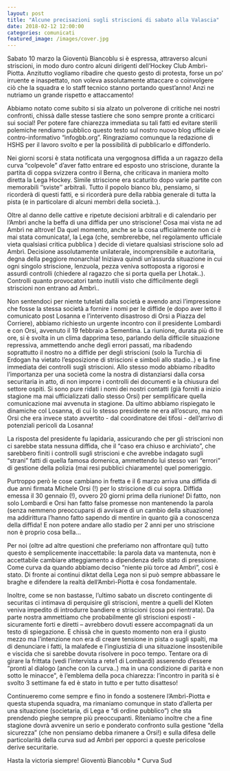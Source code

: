 ```yaml
---
layout: post
title: "Alcune precisazioni sugli striscioni di sabato alla Valascia"
date: 2018-02-12 12:00:00
categories: comunicati
featured_image: /images/cover.jpg
---
```


Sabato 10 marzo la Gioventù Biancoblu si è espressa, attraverso alcuni striscioni, in modo duro contro alcuni dirigenti dell’Hockey Club Ambrì-Piotta. Anzitutto vogliamo ribadire che questo gesto di protesta, forse un po’ irruente e inaspettato, non voleva assolutamente attaccare o coinvolgere ciò che la squadra e lo staff tecnico stanno portando quest’anno! Anzi ne nutriamo un grande rispetto e attaccamento!

Abbiamo notato come subito si sia alzato un polverone di critiche nei nostri confronti, chissà dalle stesse tastiere che sono sempre pronte a criticarci sui social! Per potere fare chiarezza immediata su tali fatti ed evitare sterili polemiche rendiamo pubblico questo testo sul nostro nuovo blog ufficiale e contro-informativo “infogbb.org”. 
Ringraziamo comunque la redazione di HSHS per il lavoro svolto e per la possibilità di pubblicarlo e diffonderlo.

Nei giorni scorsi è stata notificata una vergognosa diffida a un ragazzo della curva “colpevole” d’aver fatto entrare ed esposto uno striscione, durante la partita di coppa svizzera contro il Berna, che criticava in maniera molto diretta la Lega Hockey. Simile striscione era scaturito dopo varie partite con memorabili ‘’sviste’’ arbitrali. Tutto il popolo bianco blu, pensiamo, si ricorderà di questi fatti, e si ricorderà pure della rabbia generale di tutta la pista (e in particolare di alcuni membri della società..). 

Oltre al danno delle cattive e ripetute decisioni arbitrali e di calendario per l’Ambrì anche la beffa di una diffida per uno striscione! Cosa mai vista ne ad Ambrì ne altrove! Da quel momento, anche se la cosa ufficialmente non ci è mai stata comunicata!, la Lega (che, sembrerebbe, nel regolamento ufficiale vieta qualsiasi critica pubblica ) decide di vietare qualsiasi striscione solo ad Ambrì. Decisione assolutamente unilaterale, incomprensibile e autoritaria, degna della peggiore monarchia! Iniziava quindi un’assurda situazione in cui ogni singolo striscione, lenzuola, pezza veniva sottoposta a rigorosi e assurdi controlli (chiedere al ragazzo che si porta quella per Lhotak..). Controlli quanto provocatori tanto inutili visto che difficilmente degli striscioni non entrano ad Ambrì..

Non sentendoci per niente tutelati dalla società e avendo anzi l’impressione che fosse la stessa società a fornire i nomi per le diffide (e dopo aver letto il comunicato post Losanna e l’intervento disastroso di Orsi a Piazza del Corriere), abbiamo richiesto un urgente incontro con il presidente Lombardi e con Orsi, avvenuto il 19 febbraio a Sementina. La riunione, durata più di tre ore, si è svolta in un clima dapprima teso, parlando della difficile situazione repressiva, ammettendo anche degli errori passati, ma ribadendo soprattutto il nostro no a diffide per degli striscioni (solo la Turchia di Erdogan ha vietato l’esposizione di striscioni e simboli allo stadio..) e la fine immediata dei controlli sugli striscioni. Allo stesso modo abbiamo ribadito l’importanza per una società come la nostra di distanziarsi dalla corsa securitaria in atto, di non imporre i controlli dei documenti e la chiusura del settore ospiti. Si sono pure ridati i nomi dei nostri contatti (già forniti a inizio stagione ma mai ufficializzati dallo stesso Orsi) per semplificare quella comunicazione mai avvenuta in stagione. Da ultimo abbiamo rispiegato le dinamiche col Losanna, di cui lo stesso presidente ne era all’oscuro, ma non Orsi che era invece stato avvertito - dal coordinatore dei tifosi - dell’arrivo di potenziali pericoli da Losanna!

La risposta del presidente fu lapidaria, assicurando che per gli striscioni non ci sarebbe stata nessuna diffida, che il “caso era chiuso e archiviato”, che sarebbero finiti i controlli sugli striscioni e che avrebbe indagato sugli “strani” fatti di quella famosa domenica, ammettendo lui stesso vari “errori” di gestione della polizia (mai resi pubblici chiaramente) quel pomeriggio.   

Purtroppo però le cose cambiano in fretta e il 6 marzo arriva una diffida di due anni firmata Michele Orsi (!) per lo striscione di cui sopra. Diffida emessa il 30 gennaio (!), ovvero 20 giorni prima della riunione! Di fatto, non solo Lombardi e Orsi han fatto false promesse non mantenendo la parola (senza nemmeno preoccuparsi di avvisare di un cambio della situazione) ma addirittura l’hanno fatto sapendo di mentire in quanto già a conoscenza della diffida! E non potere andare allo stadio per 2 anni per uno striscione non è proprio cosa bella…  

Per noi (oltre ad altre questioni che preferiamo non affrontare qui) tutto questo è semplicemente inaccettabile: la parola data va mantenuta, non è accettabile cambiare atteggiamento a dipendenza dello stato di pressione. Come curva da quando abbiamo deciso “niente più torce ad Ambrì”, così è stato. Di fronte ai continui diktat della Lega non si può sempre abbassare le braghe e difendere la realtà dell’Ambrì-Piotta è cosa fondamentale.  

Inoltre, come se non bastasse, l’ultimo sabato un discreto contingente di securitas ci intimava di perquisire gli striscioni, mentre a quelli del Kloten veniva impedito di introdurre bandiere e striscioni (cosa poi rientrata).
Da parte nostra ammettiamo che probabilmente gli striscioni esposti - sicuramente forti e diretti – avrebbero dovuti essere accompagnati da un testo di spiegazione. E chissà che in questo momento non era il giusto mezzo ma l’intenzione non era di creare tensione in pista o sugli spalti, ma di denunciare i fatti, la malafede e l’ingiustizia di una situazione insostenibile e viscida che si sarebbe dovuta risolvere in poco tempo. Tentare ora di girare la frittata (vedi l’intervista a rete1 di Lombardi) asserendo d’essere “pronti al dialogo (anche con la curva..) ma in una condizione di parità e non sotto le minacce", è l’emblema della poca chiarezza: l’incontro in parità si è svolto 3 settimane fa ed è stato in tutto e per tutto disatteso!

Continueremo come sempre e fino in fondo a sostenere l’Ambrì-Piotta e questa stupenda squadra, ma rimaniamo comunque in stato d’allerta per una situazione (societaria, di Lega e “di ordine pubblico”) che sta prendendo pieghe sempre più preoccupanti. Riteniamo inoltre che a fine stagione dovrà avvenire un serio e ponderato confronto sulla gestione “della sicurezza” (che non pensiamo debba rimanere a Orsi!) e sulla difesa delle particolarità della curva sud ad Ambrì per opporci a queste pericolose derive securitarie.

Hasta la victoria siempre!
Gioventù Biancoblu * Curva Sud

